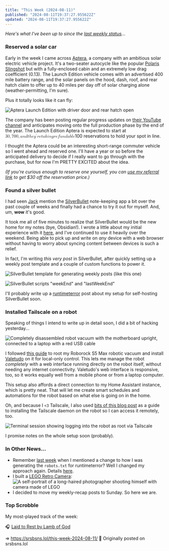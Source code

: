 ```yaml
---
title: "This Week (2024-08-11)"
published: "2024-08-11T19:37:27.955622Z"
updated: "2024-08-11T19:37:27.955622Z"
---
```


*Here's what I've been up to since the [last weekly status](/this-week-2024-08-03)...*

### Reserved a solar car

Early in the week I came across [Aptera](https://aptera.us), a company with an ambitious solar electric vehicle project. It's a two-seater autocycle like the popular [Polaris Slingshot](https://slingshot.polaris.com/en-us/stories/autocycle/) but with a fully-enclosed cabin and an extremely low drag coefficient (0.13). The Launch Edition vehicle comes with an advertised 400 mile battery range, and the solar panels on the hood, dash, roof, and rear hatch claim to offer up to 40 miles per day off of solar charging alone (weather-permitting, I'm sure).

Plus it totally looks like it can fly:

![Aptera Launch Edition with driver door and rear hatch open](https://bear-images.sfo2.cdn.digitaloceanspaces.com/jbowdre-1723404618.jpg)

The company has been posting regular progress updates on [their YouTube channel](https://www.youtube.com/playlist?list=PLXjDu2Fyg3KNM9Cb5XHDjd-L1kLSo-Ocn) and anticipates moving onto the full production phase by the end of the year. The Launch Edition Aptera is expected to start at <math display="inline" xmlns="http://www.w3.org/1998/Math/MathML"><mrow><mn>30</mn><mo>,</mo><mn>700</mn><mo>,</mo><mi>a</mi><mi>n</mi><mi>d</mi><mi>t</mi><mi>h</mi><mi>e</mi><msup><mi>y</mi><mi>′</mi></msup><mi>r</mi><mi>e</mi><mi>t</mi><mi>a</mi><mi>k</mi><mi>i</mi><mi>n</mi><mi>g</mi><mi>r</mi><mi>e</mi><mi>f</mi><mi>u</mi><mi>n</mi><mi>d</mi><mi>a</mi><mi>b</mi><mi>l</mi><mi>e</mi></mrow></math>100 reservations to hold your spot in line.

I thought the Aptera could be an interesting short-range commuter vehicle so I went ahead and reserved one. I'll have a year or so before the anticipated delivery to decide if I really want to go through with the purchase, but for now I'm PRETTY EXCITED about the idea.

*(If you're curious enough to reserve one yourself, you can [use my referral link](https://url.jbowdre.lol/aptera-referral) to get $30 off the reservation price.)*

### Found a silver bullet

I had seen [Jack](https://social.lol/@jbaty) mention the [SilverBullet](https://silverbullet.md) note-keeping app a bit over the past couple of weeks and finally had a chance to try it out for myself. And, um, **wow** it's good.

It took me all of five minutes to realize that SilverBullet would be the new home for my notes (bye, Obsidian!). I wrote a little about my initial experience with it [here](/is-silverbullet-the-note-keeping-silver-bullet/), and I've continued to use it heavily over the weekend. Being able to pick up and write on *any* device with a web browser without having to worry about syncing content between devices is such a relief.

In fact, I'm writing *this very post* in SilverBullet, after quickly setting up a weekly post template and a couple of custom functions to power it.

![SilverBullet template for generating weekly posts (like this one)](https://bear-images.sfo2.cdn.digitaloceanspaces.com/jbowdre-1723404646.png)

![SilverBullet scripts "weekEnd" and "lastWeekEnd"](https://bear-images.sfo2.cdn.digitaloceanspaces.com/jbowdre-1723404660.png)

I'll probably write up a [runtimeterror](https://runtimeterror.dev) post about my setup for self-hosting SilverBullet soon.

### Installed Tailscale on a robot

Speaking of things I intend to write up in detail soon, I did a bit of hacking yesterday...

![Completely disassembled robot vacuum with the motherboard upright, connected to a laptop with a red USB cable](https://bear-images.sfo2.cdn.digitaloceanspaces.com/jbowdre-1723404678.jpg)

I followed [this guide](https://valetudo.cloud/pages/installation/roborock.html#fel) to root my Roborock S5 Max robotic vacuum and install [Valetudo](https://valetudo.cloud/) on it for local-only control. This lets me manage the robot *completely* with a web interface running directly on the robot itself, without needing any internet connectivity. Valetudo's web interface is responsive, too, so it works equally well from a mobile phone or from a laptop computer.

This setup also affords a direct connection to my Home Assistant instance, which is pretty neat. That will let me create smart schedules and automations for the robot based on what else is going on in the home.

Oh, and because I `<3` Tailscale, I also used [bits of this blog post](https://tailscale.dev/blog/tailscale-sucks#:~:text=Getting%20Tailscale%20on%20the%20robot) as a guide to installing the Tailscale daemon on the robot so I can access it remotely, too.

![Terminal session showing logging into the robot as root via Tailscale](https://bear-images.sfo2.cdn.digitaloceanspaces.com/jbowdre-1723404701.png)

I promise notes on the whole setup soon (probably).

### In Other News...

- Remember [last week](/this-week-2024-08-03/) when I mentioned a change to how I was generating the `robots.txt` for runtimeterror? Well I changed my approach again. Details [here](https://runtimeterror.dev/dynamic-robots-txt-hugo-external-data-sources/).
- I built a [LEGO Retro Camera](https://www.lego.com/en-us/product/retro-camera-31147): ![A self-portrait of a long-haired photographer shooting himself with camera made of LEGO](https://bear-images.sfo2.cdn.digitaloceanspaces.com/jbowdre-1723404722.jpg)
- I decided to move my weekly-recap posts to Sunday. So here we are.

### Top Scrobble

My most-played track of the week:

🎧 [Laid to Rest by Lamb of God](https://musicthread.app/link/2kKxuLDIeWmvpaVPMHMCoLW3Weh)

=> https://srsbsns.lol/this-week-2024-08-11/ 📡 Originally posted on srsbsns.lol